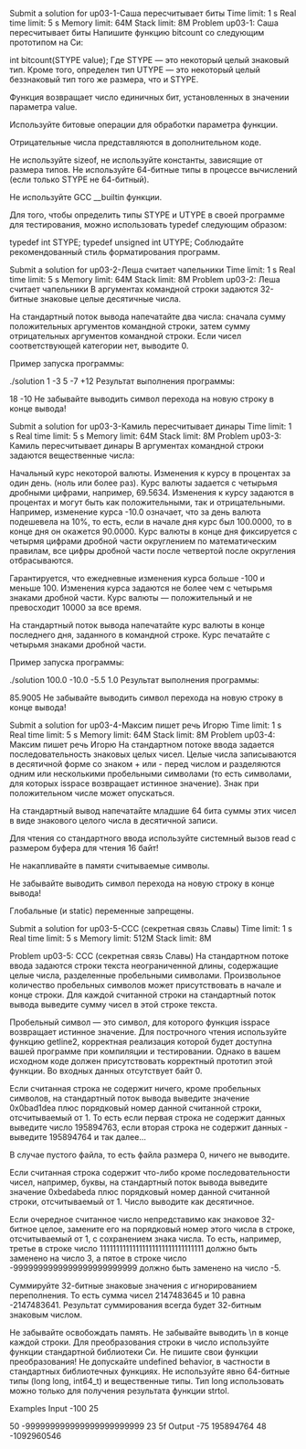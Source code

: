Submit a solution for up03-1-Саша пересчитывает биты 
Time limit:	1 s
Real time limit:	5 s
Memory limit:	64M
Stack limit:	8M
Problem up03-1: Саша пересчитывает биты
Напишите функцию bitcount со следующим прототипом на Си:

int bitcount(STYPE value);
Где STYPE — это некоторый целый знаковый тип. Кроме того, определен тип UTYPE — это некоторый целый беззнаковый тип того же размера, что и STYPE.

Функция возвращает число единичных бит, установленных в значении параметра value.

Используйте битовые операции для обработки параметра функции.

Отрицательные числа представляются в дополнительном коде.

Не используйте sizeof, не используйте константы, зависящие от размера типов. Не используйте 64-битные типы в процессе вычислений (если только STYPE не 64-битный).

Не используйте GCC __builtin функции.

Для того, чтобы определить типы STYPE и UTYPE в своей программе для тестирования, можно использовать typedef следующим образом:

typedef int STYPE;
typedef unsigned int UTYPE;
Соблюдайте рекомендованный стиль форматирования программ.

Submit a solution for up03-2-Леша считает чапельники
Time limit:	1 s
Real time limit:	5 s
Memory limit:	64M
Stack limit:	8M
Problem up03-2: Леша считает чапельники
В аргументах командной строки задаются 32-битные знаковые целые десятичные числа.

На стандартный поток вывода напечатайте два числа: сначала сумму положительных аргументов командной строки, затем сумму отрицательных аргументов командной строки. Если чисел соответствующей категории нет, выводите 0.

Пример запуска программы:

./solution 1 -3 5 -7 +12
Результат выполнения программы:

18
-10
Не забывайте выводить символ перехода на новую строку в конце вывода!

Submit a solution for up03-3-Камиль пересчитывает динары
Time limit:	1 s
Real time limit:	5 s
Memory limit:	64M
Stack limit:	8M
Problem up03-3: Камиль пересчитывает динары
В аргументах командной строки задаются вещественные числа:

Начальный курс некоторой валюты.
Изменения к курсу в процентах за один день. (ноль или более раз).
Курс валюты задается с четырьмя дробными цифрами, например, 69.5634. Изменения к курсу задаются в процентах и могут быть как положительными, так и отрицательными. Например, изменение курса -10.0 означает, что за день валюта подешевела на 10%, то есть, если в начале дня курс был 100.0000, то в конце дня он окажется 90.0000. Курс валюты в конце дня фиксируется с четырмя цифрами дробной части округлением по математическим правилам, все цифры дробной части после четвертой после округления отбрасываются.

Гарантируется, что ежедневные изменения курса больше -100 и меньше 100. Изменения курса задаются не более чем с четырьмя знаками дробной части. Курс валюты — положительный и не превосходит 10000 за все время.

На стандартный поток вывода напечатайте курс валюты в конце последнего дня, заданного в командной строке. Курс печатайте с четырьмя знаками дробной части.

Пример запуска программы:

./solution 100.0 -10.0 -5.5 1.0
Результат выполнения программы:

85.9005
Не забывайте выводить символ перехода на новую строку в конце вывода!


Submit a solution for up03-4-Максим пишет речь Игорю
Time limit:	1 s
Real time limit:	5 s
Memory limit:	64M
Stack limit:	8M
Problem up03-4: Максим пишет речь Игорю
На стандартном потоке ввода задается последовательность знаковых целых чисел. Целые числа записываются в десятичной форме со знаком + или - перед числом и разделяются одним или несколькими пробельными символами (то есть символами, для которых isspace возвращает истинное значение). Знак при положительном числе может опускаться.

На стандартный вывод напечатайте младшие 64 бита суммы этих чисел в виде знакового целого числа в десятичной записи.

Для чтения со стандартного ввода используйте системный вызов read с размером буфера для чтения 16 байт!

Не накапливайте в памяти считываемые символы.

Не забывайте выводить символ перехода на новую строку в конце вывода!

Глобальные (и static) переменные запрещены.


Submit a solution for up03-5-ССС (секретная связь Славы)
Time limit:	1 s
Real time limit:	5 s
Memory limit:	512M
Stack limit:	8M

Problem up03-5: ССС (секретная связь Славы)
На стандартном потоке ввода задаются строки текста неограниченной длины, содержащие целые числа, разделенные пробельными символами. Произвольное количество пробельных символов может присутствовать в начале и конце строки. Для каждой считанной строки на стандартный поток вывода выведите сумму чисел в этой строке текста.

Пробельный символ — это символ, для которого функция isspace возвращает истинное значение. Для построчного чтения используйте функцию getline2, корректная реализация которой будет доступна вашей программе при компиляции и тестировании. Однако в вашем исходном коде должен присутствовать корректный прототип этой функции. Во входных данных отсутствует байт 0.

Если считанная строка не содержит ничего, кроме пробельных символов, на стандартный поток вывода выведите значение 0x0bad1dea плюс порядковый номер данной считанной строки, отсчитываемый от 1. То есть если первая строка не содержит данных выведите число 195894763, если вторая строка не содержит данных - выведите 195894764 и так далее...

В случае пустого файла, то есть файла размера 0, ничего не выводите.

Если считанная строка содержит что-либо кроме последовательности чисел, например, буквы, на стандартный поток вывода выведите значение 0xbedabeda плюс порядковый номер данной считанной строки, отсчитываемый от 1. Число выводите как десятичное.

Если очередное считанное число непредставимо как знаковое 32-битное целое, замените его на порядковый номер этого числа в строке, отсчитываемый от 1, с сохранением знака числа. То есть, например, третье в строке число 11111111111111111111111111111111 должно быть заменено на число 3, а пятое в строке число -9999999999999999999999999 должно быть заменено на число -5.

Суммируйте 32-битные знаковые значения с игнорированием переполнения. То есть сумма чисел 2147483645 и 10 равна -2147483641. Результат суммирования всегда будет 32-битным знаковым числом.

Не забывайте освобождать память. Не забывайте выводить \n в конце каждой строки. Для преобразования строки в число используйте функции стандартной библиотеки Си. Не пишите свои функции преобразования! Не допускайте undefined behavior, в частности в стандартных библиотечных функциях. Не используйте явно 64-битные типы (long long, int64_t) и вещественные типы. Тип long использовать можно только для получения результата функции strtol.

Examples
Input
-100 25
     
50 -999999999999999999999999
23 5f
Output
-75
195894764
48
-1092960546

